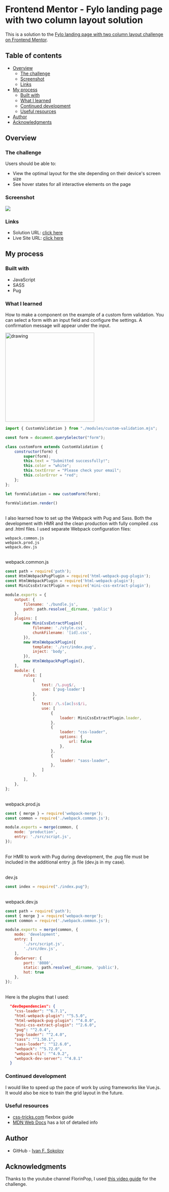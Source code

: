 # Frontend Mentor - Fylo landing page with two column layout solution

This is a solution to the [Fylo landing page with two column layout challenge on Frontend Mentor](https://www.frontendmentor.io/challenges/fylo-landing-page-with-two-column-layout-5ca5ef041e82137ec91a50f5).

## Table of contents

- [Overview](#overview)
  - [The challenge](#the-challenge)
  - [Screenshot](#screenshot)
  - [Links](#links)
- [My process](#my-process)
  - [Built with](#built-with)
  - [What I learned](#what-i-learned)
  - [Continued development](#continued-development)
  - [Useful resources](#useful-resources)
- [Author](#author)
- [Acknowledgments](#acknowledgments)

## Overview

### The challenge

Users should be able to:

- View the optimal layout for the site depending on their device's screen size
- See hover states for all interactive elements on the page

### Screenshot

![](./design/final%20result.png)

### Links

- Solution URL: [click here](https://github.com/ivan-f-sokolov/fylo-landing-page)
- Live Site URL: [click here](https://ivan-f-sokolov.github.io/fylo-landing-page/)

## My process

### Built with

- JavaScript
- SASS
- Pug

### What I learned

How to make a component on the example of a custom form validation. You can select a form with an input field and configure the settings. A confirmation message will appear under the input.

<img src="./design/validation-example.png" alt="drawing" style="width:280px;"/>

```js
import { CustomValidation } from "./modules/custom-validation.mjs";

const form = document.querySelector("form");

class customForm extends CustomValidation {
    constructor(form) {
        super(form);
        this.text = "Submitted successfully!";
        this.color = "white";
        this.textError = "Please check your email";
        this.colorError = "red";
    };
};

let formValidation = new customForm(form);

formValidation.render()
```
\
I also learned how to set up the Webpack with Pug and Sass. Both the development with HMR and the clean production with fully compiled .css and .html files. I used separate Webpack configuration files:

```
webpack.common.js
webpack.prod.js
webpack.dev.js
```
\
webpack.common.js
```js
const path = require('path');
const HtmlWebpackPugPlugin = require('html-webpack-pug-plugin');
const HtmlWebpackPlugin = require('html-webpack-plugin');
const MiniCssExtractPlugin = require('mini-css-extract-plugin');

module.exports = {
    output: {
        filename: './bundle.js',
        path: path.resolve(__dirname, 'public')
    },
    plugins: [
        new MiniCssExtractPlugin({
            filename: './style.css',
            chunkFilename: '[id].css',
        }),
        new HtmlWebpackPlugin({
            template: './src/index.pug',
            inject: 'body',
        }),
        new HtmlWebpackPugPlugin(),
    ],
    module: {
        rules: [
            {
                test: /\.pug$/,
                use: ['pug-loader']
            },
            {
                test: /\.s[ac]ss$/i,
                use: [
                    {
                        loader: MiniCssExtractPlugin.loader,
                    },
                    {
                        loader: "css-loader",
                        options: {
                            url: false
                        },
                    },
                    {
                        loader: "sass-loader",
                    },
                ]
            },
        ],
    },
};
```

\
webpack.prod.js

```js
const { merge } = require('webpack-merge');
const common = require('./webpack.common.js');

module.exports = merge(common, {
    mode: 'production',
    entry: './src/script.js',
});
```

\
For HMR to work with Pug during development, the .pug file must be included in the additional entry .js file (dev.js in my case).

\
dev.js

```js
const index = require("./index.pug");
```

\
webpack.dev.js

```js
const path = require('path');
const { merge } = require('webpack-merge');
const common = require('./webpack.common.js');

module.exports = merge(common, {
    mode: 'development',
    entry: [
        './src/script.js',
        './src/dev.js',
    ],
    devServer: {
        port: '8080',
        static: path.resolve(__dirname, 'public'),
        hot: true
    },
});
```
\
Here is the plugins that I used:

```json
  "devDependencies": {
    "css-loader": "^6.7.1",
    "html-webpack-plugin": "^5.5.0",
    "html-webpack-pug-plugin": "^4.0.0",
    "mini-css-extract-plugin": "^2.6.0",
    "pug": "^2.0.4",
    "pug-loader": "^2.4.0",
    "sass": "^1.50.1",
    "sass-loader": "^12.6.0",
    "webpack": "^5.72.0",
    "webpack-cli": "^4.9.2",
    "webpack-dev-server": "^4.8.1"
  }
```

### Continued development

I would like to speed up the pace of work by using frameworks like Vue.js.
\
It would also be nice to train the grid layout in the future.

### Useful resources

- [css-tricks.com](https://css-tricks.com/snippets/css/a-guide-to-flexbox/) flexbox guide
- [MDN Web Docs](https://developer.mozilla.org/en-US/) has a lot of detailed info

## Author

- GitHub - [Ivan F. Sokolov](https://github.com/ivan-f-sokolov)

## Acknowledgments

Thanks to the youtube channel FlorinPop, I used [this video guide](https://www.youtube.com/watch?v=a9-Ro9rc7E4) for the challenge.
